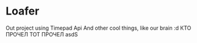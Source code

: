 # Loafer
Out project using Timepad Api
And other cool things, like our brain :d
КТО ПРОЧЕЛ ТОТ ПРОЧЕЛ
asdS
